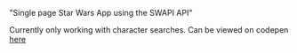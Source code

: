 "Single page Star Wars App using the SWAPI API"

Currently only working with character searches. Can be viewed on codepen <a href="https://codepen.io/LMDoc/pen/qYLJwB">here</a>
